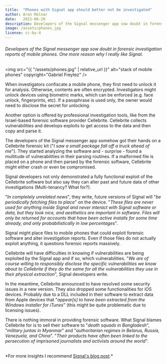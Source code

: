 ```yaml
---
title:  "Phones with Signal app should better not be investigated"
author: Aron Molnar
date:   2021-06-29
description: Developers of the Signal messenger app sow doubt in forensic investigation reports of mobile phones. One more reason why I really like Signal.
image: /assets/phones.jpg
license: cc-by-4
---
```

###### Developers of the Signal messenger app sow doubt in forensic investigation reports of mobile phones. One more reason why I really like Signal.

<img src="{{ "/assets/phones.jpg" | relative_url }}" alt="stack of mobile phones" copyright="Gabriel Freytez"  />

When investigators confiscate a mobile phone, they first need to unlock it for analysis. Otherwise, contents are often encrypted. Investigators might unlock devices using biometric marks, which can be enforced (e.g. face unlock, fingerprints, etc). If a passphrase is used only, the owner would need to disclose the secret for unlocking.

Another option is offered by professional investigation tools, like from the Israel-based forensic software provider Cellebrite. Cellebrite collects vulnerabilities and develops exploits to get access to the data and then copy and parse it.

The developers of the Signal messenger app somehow got their hands on a Cellebrite forensic kit ("*I saw a small package fall off a truck ahead of me*"). They started analyzing the software and - surprise - found a multitude of vulnerabilities in their parsing routines. If a malformed file is placed on a phone and then parsed by the forensic software, Cellebrite might either crash or even be compromised.

Signal developers not only demonstrated a fully functional exploit of the Cellebrite software but also say they can alter past and future data of other investigations (Multi-tenancy? What for?).

"*In completely unrelated news*", they write, future versions of Signal will "*be periodically fetching files to place*" on the device. "*These files are never used for anything inside Signal and never interact with Signal software or data, but they look nice, and aesthetics are important in software. Files will only be returned for accounts that have been active installs for some time already, and only probabilistically in low percentages*".

Signal might place files to mobile phones that could exploit forensic software and alter investigation reports. Even if those files do not actually exploit anything, it questions forensic reports massively.

Cellebrite will have difficulties in knowing if vulnerabilities are being exploited by the Signal app and if so, which vulnerabilities. "*We are of course willing to responsibly disclose the specific vulnerabilities we know about to Cellebrite if they do the same for all the vulnerabilities they use in their physical extraction*", Signal developers write.

In the meantime, Cellebrite announced to have resolved some security issues in a new version. They also dropped some functionalities for iOS devices. Probably due to a DLL included in their software to extract data from Apple devices that "*appear[s] to have been extracted from the Windows installer for iTunes*" (this might be quite problematic due to licensing issues).

There is nothing immoral in providing forensic software. What Signal blames Cellebrite for is to sell their software to "*death squads in Bangladesh*", "*military juntas in Myanmar*" and "*authoritarian regimes in Belarus, Russia, Venezuela, and China*". "*Their products have often been linked to the persecution of imprisoned journalists and activists around the world*".

<br>
*For more insights I recommend <a href="https://signal.org/blog/cellebrite-vulnerabilities/" target="_blank" rel="noopener">Signal's blog post</a>.*